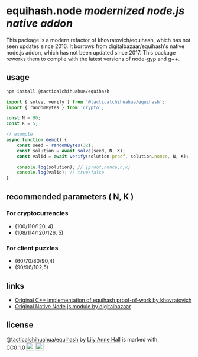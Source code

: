 # equihash.node *modernized node.js native addon*

This package is a modern refactor of khovratovich/equihash, which has not seen updates since 2016. It borrows from digitalbazaar/equihash's native node.js addon, which has not been updated since 2017. This package reworks them to compile with the latest versions of node-gyp and g++.

## usage

```sh
npm install @tacticalchihuahua/equihash
```

```js
import { solve, verify } from '@tacticalchihuahua/equihash';
import { randomBytes } from 'crypto';

const N = 90;
const K = 5;

// example
async function demo() {
    const seed = randomBytes(32);
    const solution = await solve(seed, N, K);
    const valid = await verify(solution.proof, solution.nonce, N, K);

    console.log(solution); // {proof,nonce,n,k}
    console.log(valid); // true/false
}
```

## recommended parameters ( N, K )

### For cryptocurrencies

* (100/110/120, 4)
* (108/114/120/126, 5)

### For client puzzles

* (60/70/80/90,4)
* (90/96/102,5)

## links

* [Original C++ implementation of equihash proof-of-work by khovratovich](https://github.com/khovratovich/equihash)
* [Original Native Node.js module by digitalbazaar](https://github.com/digitalbazaar/equihash)

## license

 <p xmlns:cc="http://creativecommons.org/ns#" xmlns:dct="http://purl.org/dc/terms/"><a property="dct:title" rel="cc:attributionURL" href="https://github.com/lilyannehall/equihash">@tacticalchihuahua/equihash</a> by <a rel="cc:attributionURL dct:creator" property="cc:attributionName" href="https://github.com/lilyannehall">Lily Anne Hall</a> is marked with <a href="https://creativecommons.org/publicdomain/zero/1.0/?ref=chooser-v1" target="_blank" rel="license noopener noreferrer" style="display:inline-block;">CC0 1.0<img style="height:22px!important;margin-left:3px;vertical-align:text-bottom;" src="https://mirrors.creativecommons.org/presskit/icons/cc.svg?ref=chooser-v1" alt=""><img style="height:22px!important;margin-left:3px;vertical-align:text-bottom;" src="https://mirrors.creativecommons.org/presskit/icons/zero.svg?ref=chooser-v1" alt=""></a></p> 
